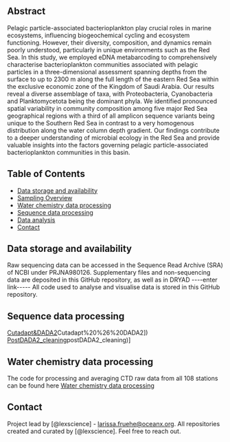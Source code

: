 ## Abstract
Pelagic particle-associated bacterioplankton play crucial roles in marine ecosystems, influencing biogeochemical cycling and ecosystem functioning. However, their diversity, composition, and dynamics remain poorly understood, particularly in unique environments such as the Red Sea. In this study, we employed eDNA metabarcoding to comprehensively characterise bacterioplankton communities associated with pelagic particles in a three-dimensional assessment spanning depths from the surface to up to 2300 m along the full length of the eastern Red Sea within the exclusive economic zone of the Kingdom of Saudi Arabia. Our results reveal a diverse assemblage of taxa, with Proteobacteria, Cyanobacteria and Planktomycetota being the dominant phyla. We identified pronounced spatial variability in community composition among five major Red Sea geographical regions with a third of all amplicon sequence variants being unique to the Southern Red Sea in contrast to a very homogenous distribution along the water column depth gradient. Our findings contribute to a deeper understanding of microbial ecology in the Red Sea and provide valuable insights into the factors governing pelagic particle-associated bacterioplankton communities in this basin.

## Table of Contents
* [Data storage and availability](#data-avail)
* [Sampling Overview](#sampling-overview)
* [Water chemistry data processing](#water-chem-data)
* [Sequence data processing](#rawread-proc)
* [Data analysis](#stats)
* [Contact](#contact)
<!-- * [License](#license) -->

## Data storage and availability

Raw sequencing data can be accessed in the Sequence Read Archive (SRA) of NCBI under PRJNA980126. 
Supplementary files and non-sequencing data are deposited in this GitHub repository, as well as in DRYAD ----enter link-----
All code used to analyse and visualise data is stored in this GitHub repository. 

## Sequence data processing

[Cutadapt&DADA2]([https://github.com/lexscience/Particle-associated-bacterioplankton-2024_upstream/blob/main/1)Cutadapt%20%26%20DADA2])
[PostDADA2_cleaning]([https://github.com/lexscience/Particle-associated-bacterioplankton-2024_upstream/blob/main/2)postDADA2_cleaning)]

## Water chemistry data processing
The code for processing and averaging CTD raw data from all 108 stations can be found here [Water chemistry data processing](https://github.com/lexscience/Particle-associated-bacterioplankton-2024_upstream/blob/main/R_SeaBird_CTD_ASTcode)





## Contact
Project lead by  [@lexscience] - larissa.fruehe@oceanx.org. All repositories created and curated by [@lexscience]. 
Feel free to reach out. 


<!-- Optional -->
<!-- ## License -->
<!-- This project is open source and available under the [... License](). -->

<!-- You don't have to include all sections - just the one's relevant to your project -->
